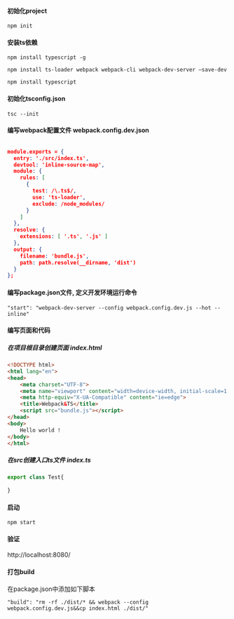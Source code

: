 #### 初始化project 

`npm init`

#### 安装ts依赖

`npm install typescript -g`

`npm install ts-loader webpack webpack-cli webpack-dev-server —save-dev`

`npm install typescript`

#### 初始化tsconfig.json

`tsc --init`

#### 编写webpack配置文件 webpack.config.dev.json

```json

module.exports = {
  entry: './src/index.ts',
  devtool: 'inline-source-map',
  module: {
    rules: [
      {
        test: /\.ts$/,
        use: 'ts-loader',
        exclude: /node_modules/
      }
    ]
  },
  resolve: {
    extensions: [ '.ts', '.js' ]
  },
  output: {
    filename: 'bundle.js',
    path: path.resolve(__dirname, 'dist')
  }
}; 
```

#### 编写package.json文件, 定义开发环境运行命令

`"start": "webpack-dev-server --config webpack.config.dev.js --hot --inline"`

#### 编写页面和代码

##### 在项目根目录创建页面 ***index.html***

```html
<!DOCTYPE html>
<html lang="en">
<head>
    <meta charset="UTF-8">
    <meta name="viewport" content="width=device-width, initial-scale=1.0">
    <meta http-equiv="X-UA-Compatible" content="ie=edge">
    <title>Webpack&TS</title>
    <script src="bundle.js"></script>
</head>
<body>
    Hello world !
</body>
</html>
```

##### 在src创建入口ts文件 ***index.ts***

```typescript
export class Test{
    
}
```

#### 启动

`npm start`

#### 验证

http://localhost:8080/

#### 打包build

在package.json中添加如下脚本

`"build": "rm -rf ./dist/* && webpack --config webpack.config.dev.js&&cp index.html ./dist/"`